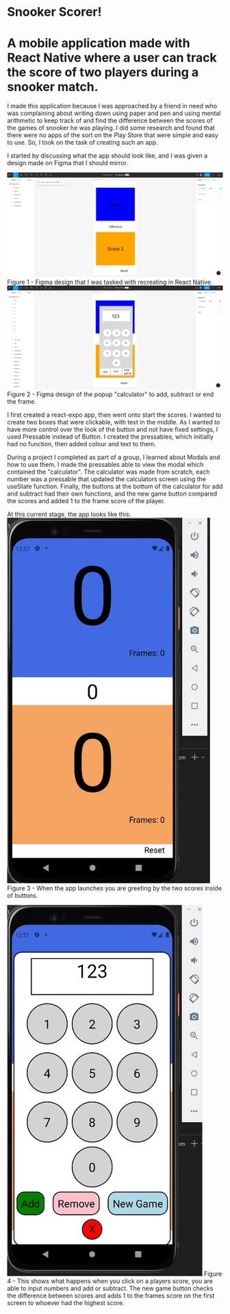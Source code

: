 <h1>Snooker Scorer!</h1>

# A mobile application made with React Native where a user can track the score of two players during a snooker match.

I made this application because I was approached by a friend in need who was complaining about writing down using paper and pen and using mental arithmetic to keep track of and find the difference between the scores of the games of snooker he was playing. I did some research and found that there were no apps of the sort on the Play Store that were simple and easy to use. So, I took on the task of creating such an app.

I started by discussing what the app should look like, and I was given a design made on Figma that I should mirror.

<img src="./images/FigmaSnooker.png" alt="Figma design of first screen">
Figure 1 - Figma design that I was tasked with recreating in React Native.

<img src="./images/FigmaSnookerPopup.png" alt="Figma design of second screen">
Figure 2 - Figma design of the popup "calculator" to add, subtract or end the frame.

I first created a react-expo app, then went onto start the scores. I wanted to create two boxes that were clickable, with text in the middle. As I wanted to have more control over the look of the button and not have fixed settings, I used Pressable instead of Button. I created the pressables, which initially had no function, then added colour and text to them.

During a project I completed as part of a group, I learned about Modals and how to use them. I made the pressables able to view the modal which contained the "calculator". The calculator was made from scratch, each number was a pressable that updated the calculators screen using the useState function. Finally, the buttons at the bottom of the calculator for add and subtract had their own functions, and the new game button compared the scores and added 1 to the frame score of the player.

At this current stage, the app looks like this:
<img src="./images/SnookerApp1.png" alt="First Screen in app">
Figure 3 - When the app launches you are greeting by the two scores inside of buttons.

<img src="./images/SnookerApp2.png" alt="Second Screen in app">
Figure 4 - This shows what happens when you click on a players score, you are able to input numbers and add or subtract. The new game button checks the difference between scores and adds 1 to the frames score on the first screen to whoever had the highest score.
